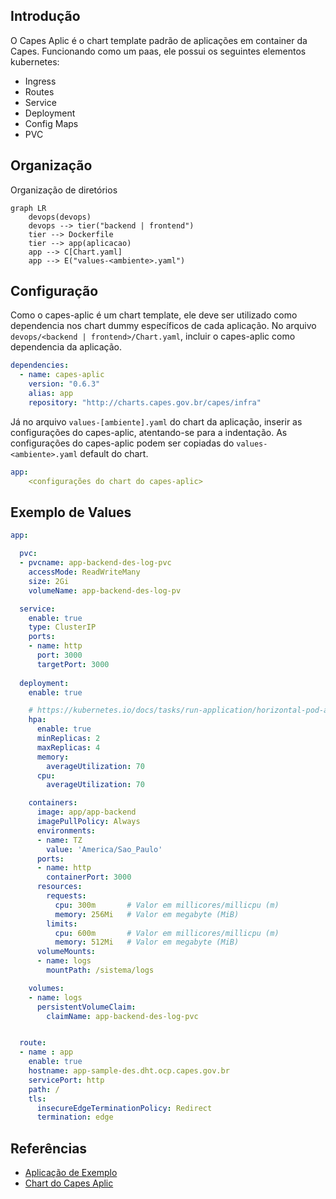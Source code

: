 ## Introdução

O Capes Aplic é o chart template padrão de aplicações em container da Capes. Funcionando como um paas, ele possui os seguintes elementos kubernetes:
- Ingress
- Routes
- Service
- Deployment 
- Config Maps
- PVC

## Organização

Organização de diretórios

```mermaid
graph LR
    devops(devops)
    devops --> tier("backend | frontend")
    tier --> Dockerfile
    tier --> app(aplicacao)
    app --> C[Chart.yaml]
    app --> E("values-<ambiente>.yaml")
```

## Configuração
Como o capes-aplic é um chart template, ele deve ser utilizado como dependencia nos chart dummy específicos de cada aplicação. No arquivo `devops/<backend | frontend>/Chart.yaml`, incluir o capes-aplic como dependencia da aplicação.
```yaml
dependencies:
  - name: capes-aplic
    version: "0.6.3"
    alias: app
    repository: "http://charts.capes.gov.br/capes/infra"
```
Já no arquivo `values-[ambiente].yaml` do chart da aplicação, inserir as configurações do capes-aplic, atentando-se para a indentação. As configurações do capes-aplic podem ser copiadas do `values-<ambiente>.yaml` default do chart.
```yaml
app:
    <configurações do chart do capes-aplic>
```

## Exemplo de Values

```yaml
app:

  pvc:
  - pvcname: app-backend-des-log-pvc
    accessMode: ReadWriteMany
    size: 2Gi
    volumeName: app-backend-des-log-pv

  service:
    enable: true
    type: ClusterIP
    ports:
    - name: http
      port: 3000
      targetPort: 3000
  
  deployment:
    enable: true

    # https://kubernetes.io/docs/tasks/run-application/horizontal-pod-autoscale/
    hpa:
      enable: true
      minReplicas: 2
      maxReplicas: 4
      memory:
        averageUtilization: 70
      cpu:
        averageUtilization: 70

    containers:
      image: app/app-backend
      imagePullPolicy: Always
      environments:
      - name: TZ
        value: 'America/Sao_Paulo'
      ports:
      - name: http
        containerPort: 3000
      resources:
        requests:
          cpu: 300m       # Valor em millicores/millicpu (m)
          memory: 256Mi   # Valor em megabyte (MiB)
        limits:
          cpu: 600m       # Valor em millicores/millicpu (m)
          memory: 512Mi   # Valor em megabyte (MiB)
      volumeMounts:
      - name: logs
        mountPath: /sistema/logs

    volumes:
    - name: logs
      persistentVolumeClaim:
        claimName: app-backend-des-log-pvc


  route:
  - name : app
    enable: true
    hostname: app-sample-des.dht.ocp.capes.gov.br
    servicePort: http
    path: /
    tls:
      insecureEdgeTerminationPolicy: Redirect
      termination: edge


```

## Referências
- [Aplicação de Exemplo](https://git.capes.gov.br/cgs/DEVOPS/app-sample)
- [Chart do Capes Aplic](https://git.capes.gov.br/cgs/DEVOPS/helm/chart-capes-aplic)